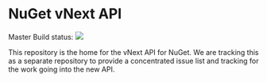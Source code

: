 NuGet vNext API
========

Master Build status: <a href="http://build.nuget.org/viewType.html?buildTypeId=Gallery_NuGetServices_Master">![](http://build.nuget.org/guestAuth/app/rest/builds/buildType:Gallery_NuGetServices_Master/statusIcon)</a>

This repository is the home for the vNext API for NuGet.  We are tracking this as a separate repository to provide a concentrated issue list and tracking for the work going into the new API.
